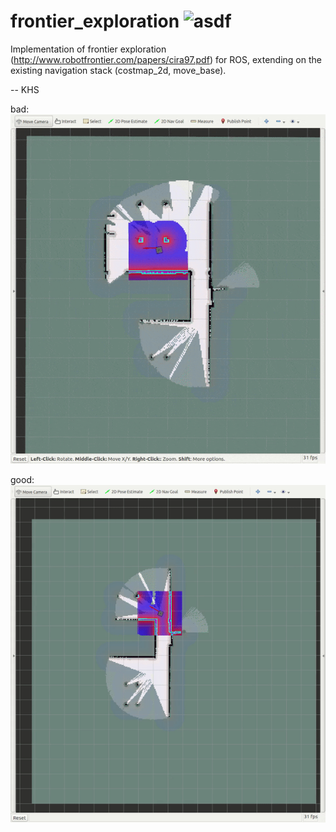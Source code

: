 frontier_exploration ![asdf](https://travis-ci.org/paulbovbel/frontier_exploration.svg?branch=hydro-devel)
====================



Implementation of frontier exploration (http://www.robotfrontier.com/papers/cira97.pdf) for ROS, extending on the existing navigation stack (costmap_2d, move_base).

-- KHS

bad:
![](/demofile/bad.gif)

good:
![](/demofile/good.gif)